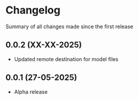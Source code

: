 Changelog
=========

Summary of all changes made since the first release

0.0.2 (XX-XX-2025)
------------------
* Updated remote destination for model files

0.0.1 (27-05-2025)
------------------
* Alpha release
